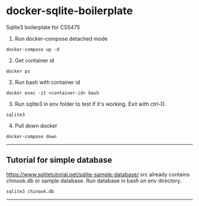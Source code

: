 # docker-sqlite-boilerplate
Sqlite3 boilerplate for CSS475

1. Run docker-compose detached mode
```
docker-compose up -d
```
2. Get container id
```
docker ps
```
2. Run bash with container id
```
docker exec -it <container-id> bash
``` 
3. Run sqlite3 in env folder to test if it's working. Exit with ctrl-D.
```
sqlite3
```
4. Pull down docker
```
docker-compose down
```

***

## Tutorial for simple database
https://www.sqlitetutorial.net/sqlite-sample-database/ src already contains chinook.db or sample database. Run database in bash on env directory.
```
sqlite3 chinook.db
```
***

